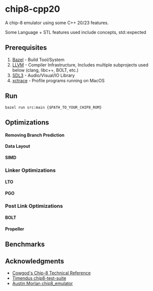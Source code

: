 # chip8-cpp20
A chip-8 emulator using some C++ 20/23 features.

Some Language + STL features used include concepts, std::expected

## Prerequisites
1. [Bazel](https://bazel.build/) - Build Tool/System
2. [LLVM](https://llvm.org/) - Compiler Infrastructure, Includes multiple subprojects used below (clang, libc++, BOLT, etc.)
3. [SDL3](https://wiki.libsdl.org/SDL3/FrontPage) - Audio/Visual/IO Library
4. [xctrace](https://keith.github.io/xcode-man-pages/xctrace.1.html) - Profile programs running on MacOS

## Run

```
bazel run src:main {$PATH_TO_YOUR_CHIP8_ROM}
```

## Optimizations

#### Removing Branch Prediction

#### Data Layout

#### SIMD

### Linker Optimizations

#### LTO

#### PGO

### Post Link Optimizations

#### BOLT

#### Propeller

## Benchmarks

## Acknowledgments
- [Cowgod's Chip-8 Technical Reference](http://devernay.free.fr/hacks/chip8/C8TECH10.HTM)
- [Timendus chip8-test-suite](https://github.com/Timendus/chip8-test-suite)
- [Austin Morlan chip8_emulator](https://austinmorlan.com/posts/chip8_emulator/)

